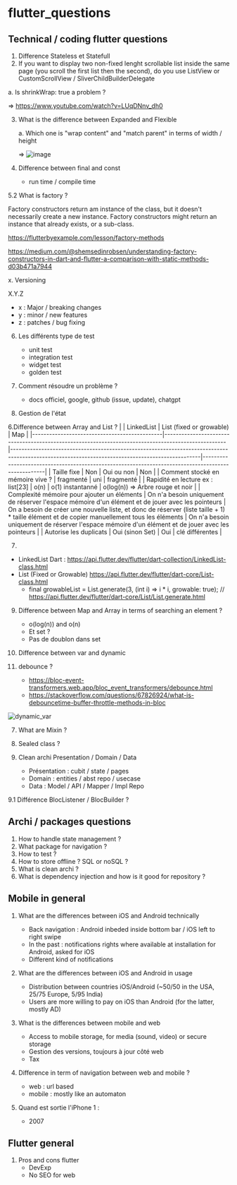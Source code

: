 # flutter_questions

## Technical / coding flutter questions 

1. Difference Stateless et Statefull
2.  If you want to display two non-fixed lenght scrollable list inside the same page (you scroll the first list then the second), do you use ListView or CustomScrollView / SliverChildBuilderDelegate
   
   a. Is shrinkWrap: true a problem ?
  
  => https://www.youtube.com/watch?v=LUqDNnv_dh0

3. What is the difference between Expanded and Flexible
   
   a. Which one is "wrap content" and "match parent" in terms of width / height

   => ![image](https://github.com/dleurs/flutter_questions/assets/58068925/d220e5d1-7f09-40aa-8349-0d018b5e396b)

5. Difference between final and const
   - run time / compile time
  
5.2 What is factory ?

Factory constructors return am instance of the class, but it doesn't necessarily create a new instance. Factory constructors might return an instance that already exists, or a sub-class.

https://flutterbyexample.com/lesson/factory-methods

https://medium.com/@shemsedinrobsen/understanding-factory-constructors-in-dart-and-flutter-a-comparison-with-static-methods-d03b471a7944

x. Versioning 

X.Y.Z
- x : Major / breaking changes
- y : minor / new features
- z : patches / bug fixing

6. Les différents type de test
   - unit test
   - integration test
   - widget test
   - golden test

  6. Comment résoudre un problème ?
     - docs officiel, google, github (issue, update), chatgpt

   7. Gestion de l'état
     
6.Difference between Array and List ?
|                                              | LinkedList                                                                                         | List (fixed or growable)                                                                                                                                    | Map                                                                                                |
|----------------------------------------------|----------------------------------------------------------------------------------------------------|-------------------------------------------------------------------------------------------------------------------------------------------------|----------------------------------------------------------------------------------------------------|
| Taille fixe                                  | Non                                                                                                | Oui ou non                                                                                                                                             | Non                                                                                                |
| Comment stocké  en mémoire vive ?            | fragmenté                                                                                          | uni                                                                                                                                             | fragmenté                                                                                          |
| Rapidité en lecture  ex : list[23]           | o(n)                                                                                               | o(1) instantanné                                                                                                                                | o(log(n)) => Arbre rouge et noir                                                                   |
| Complexité mémoire  pour ajouter un éléments | On n'a besoin  uniquement de réserver l'espace mémoire d'un élément et de jouer avec les pointeurs | On a besoin de créer une nouvelle  liste, et donc de réserver (liste taille + 1) * taille élément  et de copier manuellement  tous les éléments | On n'a besoin  uniquement de réserver l'espace mémoire d'un élément et de jouer avec les pointeurs |
| Autorise les duplicats                       | Oui (sinon Set)                                                                                    | Oui                                                                                                                                             | clé différentes                                                                                    |

7.
- LinkedList Dart : https://api.flutter.dev/flutter/dart-collection/LinkedList-class.html
- List (Fixed or Growable) https://api.flutter.dev/flutter/dart-core/List-class.html
   - final growableList =
    List<int>.generate(3, (int i) => i * i, growable: true); // https://api.flutter.dev/flutter/dart-core/List/List.generate.html

9. Difference between Map and Array in terms of searching an element ?
   - o(log(n)) and o(n)
   - Et set ?
   -   Pas de doublon dans set


10. Difference between var and dynamic
11. debounce ?
    - https://bloc-event-transformers.web.app/bloc_event_transformers/debounce.html
    - https://stackoverflow.com/questions/67826924/what-is-debouncetime-buffer-throttle-methods-in-bloc
   
![dynamic_var](https://github.com/dleurs/flutter_questions/assets/58068925/00cdc679-ea48-43d2-bcd2-7c584d4b86c6)

   
7. What are Mixin ?
8. Sealed class ?


9. Clean archi
      Presentation / Domain / Data
   - Présentation : cubit / state / pages
   - Domain : entities / abst repo / usecase
   - Data : Model / API / Mapper / Impl Repo

9.1 Différence BlocListener / BlocBuilder ?

## Archi / packages questions

1. How to handle state management ?
2. What package for navigation ?
3. How to test ?
4. How to store offline ? SQL or noSQL ?
5. What is clean archi ?
6. What is dependency injection and how is it good for repository ?




## Mobile in general

1. What are the differences between iOS and Android technically
   - Back navigation : Android inbeded inside bottom bar / iOS left to right swipe
   - In the past : notifications rights where available at installation for Android, asked for iOS
   - Different kind of notifications
  

2. What are the differences between iOS and Android in usage
   - Distribution between countries iOS/Android (~50/50 in the USA, 25/75 Europe, 5/95 India)
   - Users are more willing to pay on iOS than Android (for the latter, mostly AD)

3. What is the differences between mobile and web
   - Access to mobile storage, for media (sound, video) or secure storage
   - Gestion des versions, toujours à jour côté web
   - Tax
  
4. Difference in term of navigation between web and mobile ?
   - web : url based
   - mobile : mostly like an automaton

5. Quand est sortie l'iPhone 1 :
   - 2007
  

## Flutter general

1. Pros and cons flutter
   - DevExp
   - No SEO for web




